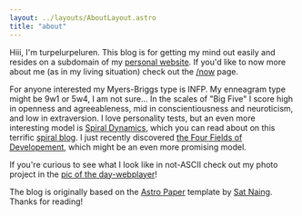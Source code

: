 ```yaml
---
layout: ../layouts/AboutLayout.astro
title: "about"
---
```


Hiii, I'm turpelurpeluren. This blog is for getting my mind out easily and resides on a subdomain of my [personal website](/posts/turpelurpeluren-online). If you'd like to now more about me (as in my living situation) check out the [/now](/now) page.

For anyone interested my Myers-Briggs type is INFP. My enneagram type might be 9w1 or 5w4, I am not sure... In the scales of "Big Five" I score high in openness and agreeableness, mid in conscientiousness and neuroticism, and low in extraversion. I love personality tests, but an even more interesting model is [Spiral Dynamics](https://en.wikipedia.org/wiki/Spiral_Dynamics), which you can read about on this terrific [spiral blog](https://spirals.blog/). I just recently discovered [the Four Fields of Developement](https://metamoderna.org/the-four-fields-of-development-and-why-communism-killed-100-million-people/), which might be an even more promising model.

If you're curious to see what I look like in not-ASCII check out my photo project in the [pic of the day-webplayer](/posts/potd-webplayer)!

The blog is originally based on the [Astro Paper](https://astro-paper.pages.dev/) template by [Sat Naing](https://satnaing.dev/blog). Thanks for reading!